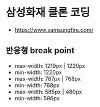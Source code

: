 # 삼성화재 클론 코딩

- https://www.samsungfire.com/

## 반응형 break point

- max-width: 1219px | 1220px
- min-width: 1220px
- max-width: 767px | 768px
- min-width: 768px
- max-width: 585px | 480px
- min-width: 586px
